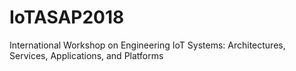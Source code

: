 # IoTASAP2018
International Workshop on Engineering IoT Systems: Architectures, Services, Applications, and Platforms
